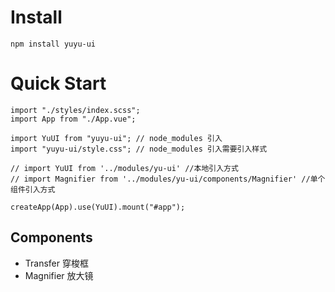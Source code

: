 # Install
`npm install yuyu-ui`

# Quick Start
```import { createApp } from "vue";
import "./styles/index.scss";
import App from "./App.vue";

import YuUI from "yuyu-ui"; // node_modules 引入
import "yuyu-ui/style.css"; // node_modules 引入需要引入样式

// import YuUI from '../modules/yu-ui' //本地引入方式
// import Magnifier from '../modules/yu-ui/components/Magnifier' //单个组件引入方式

createApp(App).use(YuUI).mount("#app");
```

## Components
- Transfer 穿梭框
- Magnifier 放大镜